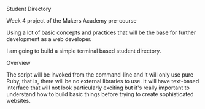 Student Directory

Week 4 project of the Makers Academy pre-course

Using a lot of basic concepts and practices that will be the base for further development as a web developer. 

I am going to build a simple terminal based student directory. 

Overview

The script will be invoked from the command-line and it will only use pure Ruby, that is, there will be no external libraries to use. It will have text-based interface that will not look particularly exciting but it's really important to understand how to build basic things before trying to create sophisticated websites.
